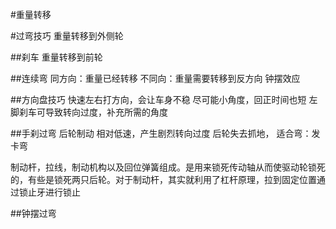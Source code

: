 
#重量转移


#过弯技巧
重量转移到外侧轮

##刹车
重量转移到前轮

##连续弯
同方向：重量已经转移
不同向：重量需要转移到反方向
钟摆效应

##方向盘技巧
快速左右打方向，会让车身不稳
尽可能小角度，回正时间也短
左脚刹车可导致转向过度，补充所需的角度

##手刹过弯
后轮制动
相对低速，产生剧烈转向过度
后轮失去抓地，
适合弯：发卡弯

制动杆，拉线，制动机构以及回位弹簧组成。是用来锁死传动轴从而使驱动轮锁死的，有些是锁死两只后轮。对于制动杆，其实就利用了杠杆原理，拉到固定位置通过锁止牙进行锁止

##钟摆过弯








